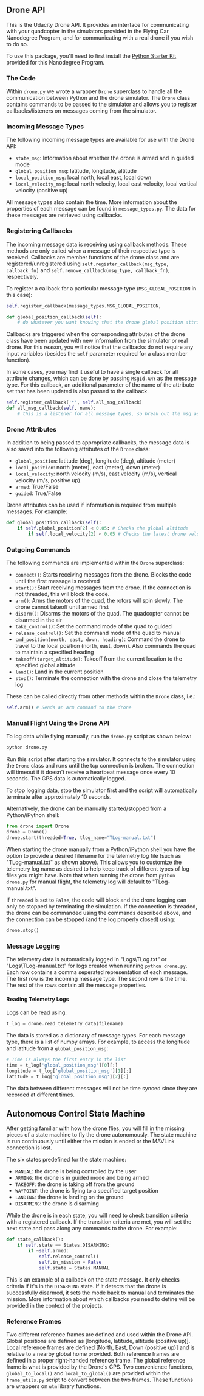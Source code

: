 
## Drone API

This is the Udacity Drone API. It provides an interface for communicating with your quadcopter in the simulators provided in the Flying Car Nanodegree Program, and for communicating with a real drone if you wish to do so.

To use this package, you'll need to first install the [Python Starter Kit](https://github.com/udacity/FCND-Term1-Starter-Kit) provided for this Nanodegree Program.  

### The Code
Within `drone.py` we wrote a wrapper `Drone` superclass to handle all the communication between Python and the drone simulator. The `Drone` class contains commands to be passed to the simulator and allows you to register callbacks/listeners on messages coming from the simulator. 

### Incoming Message Types

The following incoming message types are available for use with the Drone API:

* `state_msg`: Information about whether the drone is armed and in guided mode
* `global_position_msg`: latitude, longitude, altitude
* `local_position_msg`: local north, local east, local down
* `local_velocity_msg`: local north velocity, local east velocity, local vertical velocity (positive up)

All message types also contain the time. More information about the properties of each message can be found in `message_types.py`. The data for these messages are retrieved using callbacks.

### Registering Callbacks

The incoming message data is receiving using callback methods. These methods are only called when a message of their respective type is received.  Callbacks are member functions of the drone class and are registered/unregistered using `self.register_callback(msg_type, callback_fn)` and `self.remove_callback(msg_type, callback_fn)`, respectively.

To register a callback for a particular message type (`MSG_GLOBAL_POSITION` in this case): 

```python
self.register_callback(message_types.MSG_GLOBAL_POSITION, 								self.global_position_callback)

def global_position_callback(self):
	# do whatever you want knowing that the drone global position attribute has new information
```

Callbacks are triggered when the corresponding attributes of the drone class have been updated with new information from the simulator or real drone.  For this reason, you will notice that the callbacks do not require any input variables (besides the `self` parameter required for a class member function).

In some cases, you may find it useful to have a single callback for all attribute changes, which can be done by passing `MsgId.ANY` as the message type.  For this callback, an additional parameter of the name of the attribute set that has been updated is also passed to the callback.

```python
self.register_callback('*', self.all_msg_callback)
def all_msg_callback(self, name):
	# this is a listener for all message types, so break out the msg as defined by the name
```
        



### Drone Attributes

In addition to being passed to appropriate callbacks, the message data is also saved into the following attributes of the `Drone` class:

* `global_position`: latitude (deg), longitude (deg), altitude (meter)
* `local_position`: north (meter), east (meter), down (meter)
* `local_velocity`: north velocity (m/s), east velocity (m/s), vertical velocity (m/s, positive up)
* `armed`: True/False
* `guided`: True/False

Drone attributes can be used if information is required from multiple messages. For example:

```python
def global_position_callback(self):
	if self.global_position[2] < 0.05: # Checks the global altitude
        if self.local_velocity[2] < 0.05 # Checks the latest drone velocity, since it isn't part of the message
```


### Outgoing Commands

The following commands are implemented within the `Drone` superclass:

* `connect()`: Starts receiving messages from the drone. Blocks the code until the first message is received
* `start()`: Start receiving messages from the drone. If the connection is not threaded, this will block the code.
* `arm()`: Arms the motors of the quad, the rotors will spin slowly. The drone cannot takeoff until armed first
* `disarm()`: Disarms the motors of the quad. The quadcopter cannot be disarmed in the air
* `take_control()`: Set the command mode of the quad to guided
* `release_control()`: Set the command mode of the quad to manual
* `cmd_position(north, east, down, heading)`: Command the drone to travel to the local position (north, east, down). Also commands the quad to maintain a specified heading
* `takeoff(target_altitude)`: Takeoff from the current location to the specified global altitude
* `land()`: Land in the current position
* `stop()`: Terminate the connection with the drone and close the telemetry log

These can be called directly from other methods within the `Drone` class, i.e.:

```python
self.arm() # Sends an arm command to the drone
```

### Manual Flight Using the Drone API

To log data while flying manually, run the `drone.py` script as shown below:

```sh
python drone.py
```

Run this script after starting the simulator. It connects to the simulator using the `Drone` class and runs until the tcp connection is broken. The connection will timeout if it doesn't receive a heartbeat message once every 10 seconds. The GPS data is automatically logged.

To stop logging data, stop the simulator first and the script will automatically terminate after approximately 10 seconds.

Alternatively, the drone can be manually started/stopped from a Python/iPython shell:

```python
from drone import Drone
drone = Drone()
drone.start(threaded=True, tlog_name="TLog-manual.txt")
```
When starting the drone manually from a Python/iPython shell you have the option to provide a desired filename for the telemetry log file (such as "TLog-manual.txt" as shown above).  This allows you to customize the telemetry log name as desired to help keep track of different types of log files you might have.  Note that when running the drone from `python drone.py` for manual flight, the telemetry log will default to "TLog-manual.txt".

If `threaded` is set to `False`, the code will block and the drone logging can only be stopped by terminating the simulation. If the connection is threaded, the drone can be commanded using the commands described above, and the connection can be stopped (and the log properly closed) using:

```python
drone.stop()
```

### Message Logging

The telemetry data is automatically logged in "Logs\TLog.txt" or "Logs\TLog-manual.txt" for logs created when running `python drone.py`. Each row contains a comma seperated representation of each message. The first row is the incoming message type. The second row is the time. The rest of the rows contain all the message properties. 

#### Reading Telemetry Logs

Logs can be read using:

```python
t_log = drone.read_telemetry_data(filename)
```

The data is stored as a dictionary of message types. For each message type, there is a list of numpy arrays. For example, to access the longitude and latitude from a `global_position_msg`:

```python
# Time is always the first entry in the list
time = t_log['global_position_msg'][0][:]
longitude = t_log['global_position_msg'][1][:]
latitude = t_log['global_position_msg'][2][:]
```

The data between different messages will not be time synced since they are recorded at different times.


## Autonomous Control State Machine

After getting familiar with how the drone flies, you will fill in the missing pieces of a state machine to fly the drone autonomously. The state machine is run continuously until either the mission is ended or the MAVLink connection is lost.

The six states predefined for the state machine:  

* `MANUAL`: the drone is being controlled by the user
* `ARMING`: the drone is in guided mode and being armed
* `TAKEOFF`: the drone is taking off from the ground
* `WAYPOINT`: the drone is flying to a specified target position
* `LANDING`: the drone is landing on the ground
* `DISARMING`: the drone is disarming

While the drone is in each state, you will need to check transition criteria with a registered callback. If the transition criteria are met, you will set the next state and pass along any commands to the drone. For example:

```python
def state_callback():
	if self.state == States.DISARMING:
    	if ~self.armed:
        	self.release_control()
        	self.in_mission = False
        	self.state = States.MANUAL
```
This is an example of a callback on the state message. It only checks criteria if it's in the `DISARMING` state. If it detects that the drone is successfully disarmed, it sets the mode back to manual and terminates the mission. More information about which callbacks you need to define will be provided in the context of the projects.      


### Reference Frames

Two different reference frames are defined and used within the Drone API. Global positions are defined as [longitude, latitude, altitude (positive up)]. Local reference frames are defined [North, East, Down (positive up)] and is relative to a nearby global home provided. Both reference frames are defined in a proper right-handed reference frame. The global reference frame is what is provided by the Drone's GPS. Two convenience functions, `global_to_local()` and `local_to_global()` are provided within the `frame_utils.py` script to convert between the two frames. These functions are wrappers on `utm` library functions.



